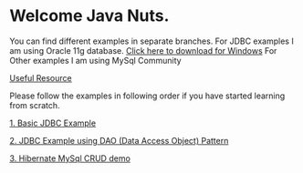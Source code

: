 # Welcome Java Nuts.

You can find different examples in separate branches.
For JDBC examples I am using Oracle 11g database. [Click here to download for Windows](https://drive.google.com/file/d/1HHgCzleFn9hPgmxg8G1nmwqATk-oAXia/view?usp=sharing)
For Other examples I am using MySql Community

[Useful Resource](https://docs.google.com/document/d/1QZB24iMfyBsGeI7vO2wmqrgZeFJaz-Uz8K9YAZngGvk/edit?usp=sharing "Notes")

Please follow the examples in following order if you have started learning from scratch.

[1. Basic JDBC Example](https://github.com/DevangJayswal/devang-java-teaching-assistance/tree/jdbc-demo "jdbc-demo")

[2. JDBC Example using DAO (Data Access Object) Pattern](https://github.com/DevangJayswal/devang-java-teaching-assistance/tree/jdbc-dao-example "jdbc-dao-example")

[3. Hibernate MySql CRUD demo](https://github.com/DevangJayswal/devang-java-teaching-assistance/tree/hibernate-mysql-demo "hibernate-mysql-demo")


